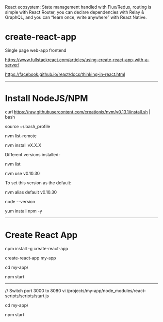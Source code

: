 React ecosystem: State management handled with Flux/Redux, routing is simple with React Router, you can declare dependencies with Relay & GraphQL, and you can “learn once, write anywhere” with React Native.

# create-react-app
Single page web-app frontend

https://www.fullstackreact.com/articles/using-create-react-app-with-a-server/

https://facebook.github.io/react/docs/thinking-in-react.html
****
# Install NodeJS/NPM
curl https://raw.githubusercontent.com/creationix/nvm/v0.13.1/install.sh | bash

source ~/.bash_profile

nvm list-remote

nvm install vX.X.X

Different versions installed:

nvm list

nvm use v0.10.30

To set this version as the default:

nvm alias default v0.10.30

node --version

yum install npm -y

***

# Create React App
npm install -g create-react-app

create-react-app my-app

cd my-app/

npm start

***
// Switch port 3000 to 8080
vi /projects/my-app/node_modules/react-scripts/scripts/start.js

cd my-app/

npm start



